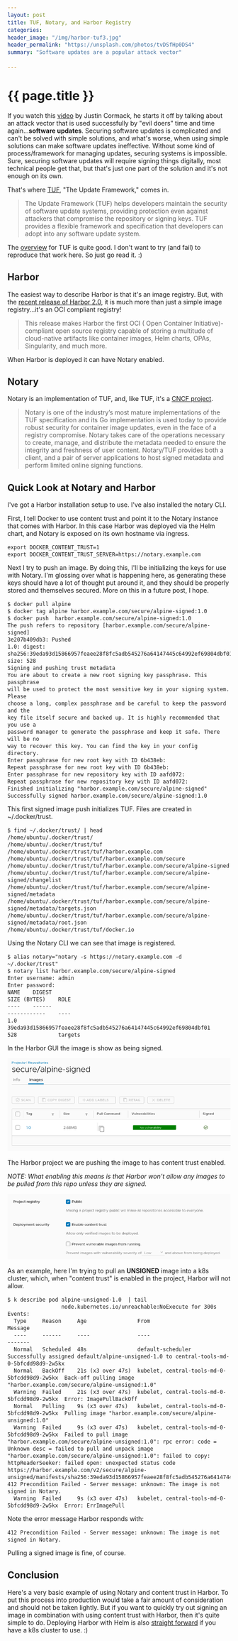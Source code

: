 ```yaml
---
layout: post
title: TUF, Notary, and Harbor Registry
categories:
header_image: "/img/harbor-tuf3.jpg"
header_permalink: "https://unsplash.com/photos/tvDSfHp0DS4"
summary: "Software updates are a popular attack vector"

---
```


# {{ page.title }}

If you watch this [video](https://www.youtube.com/watch?v=Hnzc6va4l6k) by Justin Cormack, he starts it off by talking about an attack vector that is used successfully by "evil doers" time and time again...**software updates**. Securing software updates is complicated and can't be solved with simple solutions, and what's worse, when using simple solutions can make software updates ineffective. Without some kind of process/framework for managing updates, securing systems is impossible. Sure, securing software updates will require signing things digitally, most technical people get that, but that's just one part of the solution and it's not enough on its own.

That's where [TUF](https://theupdateframework.io/), "The Update Framework," comes in.

>The Update Framework (TUF) helps developers maintain the security of software update systems, providing protection even against attackers that compromise the repository or signing keys. TUF provides a flexible framework and specification that developers can adopt into any software update system.

The [overview](https://github.com/theupdateframework/tuf/blob/develop/docs/OVERVIEW.rst) for TUF is quite good. I don't want to try (and fail) to reproduce that work here. So just go read it. :)

## Harbor

The easiest way to describe Harbor is that it's an image registry. But, with the [recent release of Harbor 2.0](https://goharbor.io/blog/harbor-2.0/), it is much more than just a simple image registry...it's an OCI compliant registry!

>This release makes Harbor the first OCI ( Open Container Initiative)-compliant open source registry capable of storing a multitude of cloud-native artifacts like container images, Helm charts, OPAs, Singularity, and much more.

When Harbor is deployed it can have Notary enabled.

## Notary

Notary is an implementation of TUF, and, like TUF, it's a [CNCF project](https://www.linuxfoundation.org/cloud-containers-virtualization/2017/10/cncf-host-two-security-projects-notary-tuf-specification/).

>Notary is one of the industry’s most mature implementations of the TUF specification and its Go implementation is used today to provide robust security for container image updates, even in the face of a registry compromise. Notary takes care of the operations necessary to create, manage, and distribute the metadata needed to ensure the integrity and freshness of user content. Notary/TUF provides both a client, and a pair of server applications to host signed metadata and perform limited online signing functions.


## Quick Look at Notary and Harbor

I've got a Harbor installation setup to use. I've also installed the notary CLI.

First, I tell Docker to use content trust and point it to the Notary instance that comes with Harbor. In this case Harbor was deployed via the Helm chart, and Notary is exposed on its own hostname via ingress.

```
export DOCKER_CONTENT_TRUST=1
export DOCKER_CONTENT_TRUST_SERVER=https://notary.example.com
```

Next I try to push an image. By doing this, I'll be initializing the keys for use with Notary. I'm glossing over what is happening here, as generating these keys should have a lot of thought put around it, and they should be properly stored and themselves secured. More on this in a future post, I hope.

```
$ docker pull alpine
$ docker tag alpine harbor.example.com/secure/alpine-signed:1.0
$ docker push  harbor.example.com/secure/alpine-signed:1.0
The push refers to repository [harbor.example.com/secure/alpine-signed]
3e207b409db3: Pushed
1.0: digest: sha256:39eda93d15866957feaee28f8fc5adb545276a64147445c64992ef69804dbf01 size: 528
Signing and pushing trust metadata
You are about to create a new root signing key passphrase. This passphrase
will be used to protect the most sensitive key in your signing system. Please
choose a long, complex passphrase and be careful to keep the password and the
key file itself secure and backed up. It is highly recommended that you use a
password manager to generate the passphrase and keep it safe. There will be no
way to recover this key. You can find the key in your config directory.
Enter passphrase for new root key with ID 6b438eb:
Repeat passphrase for new root key with ID 6b438eb:
Enter passphrase for new repository key with ID aafd072:
Repeat passphrase for new repository key with ID aafd072:
Finished initializing "harbor.example.com/secure/alpine-signed"
Successfully signed harbor.example.com/secure/alpine-signed:1.0
```

This first signed image push initializes TUF. Files are created in ~/.docker/trust.

```
$ find ~/.docker/trust/ | head
/home/ubuntu/.docker/trust/
/home/ubuntu/.docker/trust/tuf
/home/ubuntu/.docker/trust/tuf/harbor.example.com
/home/ubuntu/.docker/trust/tuf/harbor.example.com/secure
/home/ubuntu/.docker/trust/tuf/harbor.example.com/secure/alpine-signed
/home/ubuntu/.docker/trust/tuf/harbor.example.com/secure/alpine-signed/changelist
/home/ubuntu/.docker/trust/tuf/harbor.example.com/secure/alpine-signed/metadata
/home/ubuntu/.docker/trust/tuf/harbor.example.com/secure/alpine-signed/metadata/targets.json
/home/ubuntu/.docker/trust/tuf/harbor.example.com/secure/alpine-signed/metadata/root.json
/home/ubuntu/.docker/trust/tuf/docker.io
```

Using the Notary CLI we can see that image is registered.

```
$ alias notary="notary -s https://notary.example.com -d ~/.docker/trust"
$ notary list harbor.example.com/secure/alpine-signed
Enter username: admin
Enter password:
NAME    DIGEST                                                              SIZE (BYTES)    ROLE
----    ------                                                              ------------    ----
1.0     39eda93d15866957feaee28f8fc5adb545276a64147445c64992ef69804dbf01    528             targets
```

In the Harbor GUI the image is show as being signed.

![signed image in harbor](/img/harbor-tuf2.png)

The Harbor project we are pushing the image to has content trust enabled. 

*NOTE: What enabling this means is that Harbor won't allow any images to be pulled from this repo unless they are signed.*

![harbor project content trust enabled](/img/harbor-tuf1.png)

As an example, here I'm trying to pull an **UNSIGNED** image into a k8s cluster, which, when "content trust" is enabled in the project, Harbor will not allow.

```
$ k describe pod alpine-unsigned-1.0  | tail
                 node.kubernetes.io/unreachable:NoExecute for 300s
Events:
  Type     Reason     Age                From                                          Message
  ----     ------     ----               ----                                          -------
  Normal   Scheduled  48s                default-scheduler                             Successfully assigned default/alpine-unsigned-1.0 to central-tools-md-0-5bfcdd98d9-2w5kx
  Normal   BackOff    21s (x3 over 47s)  kubelet, central-tools-md-0-5bfcdd98d9-2w5kx  Back-off pulling image "harbor.example.com/secure/alpine-unsigned:1.0"
  Warning  Failed     21s (x3 over 47s)  kubelet, central-tools-md-0-5bfcdd98d9-2w5kx  Error: ImagePullBackOff
  Normal   Pulling    9s (x3 over 47s)   kubelet, central-tools-md-0-5bfcdd98d9-2w5kx  Pulling image "harbor.example.com/secure/alpine-unsigned:1.0"
  Warning  Failed     9s (x3 over 47s)   kubelet, central-tools-md-0-5bfcdd98d9-2w5kx  Failed to pull image "harbor.example.com/secure/alpine-unsigned:1.0": rpc error: code = Unknown desc = failed to pull and unpack image "harbor.example.com/secure/alpine-unsigned:1.0": failed to copy: httpReaderSeeker: failed open: unexpected status code https://harbor.example.com/v2/secure/alpine-unsigned/manifests/sha256:39eda93d15866957feaee28f8fc5adb545276a64147445c64992ef69804dbf01: 412 Precondition Failed - Server message: unknown: The image is not signed in Notary.
  Warning  Failed     9s (x3 over 47s)   kubelet, central-tools-md-0-5bfcdd98d9-2w5kx  Error: ErrImagePull
  ```

  Note the error message Harbor responds with:

  ```
  412 Precondition Failed - Server message: unknown: The image is not signed in Notary.
  ```

  Pulling a signed image is fine, of course. 

## Conclusion

Here's a very basic example of using Notary and content trust in Harbor. To put this process into production would take a fair amount of consideration and should not be taken lightly. But if you want to quickly try out signing an image in combination with using content trust with Harbor, then it's quite simple to do. Deploying Harbor with Helm is also [straight forward](http://localhost:4000/2020/04/28/local-harbor-install.html) if you have a k8s cluster to use. :)
